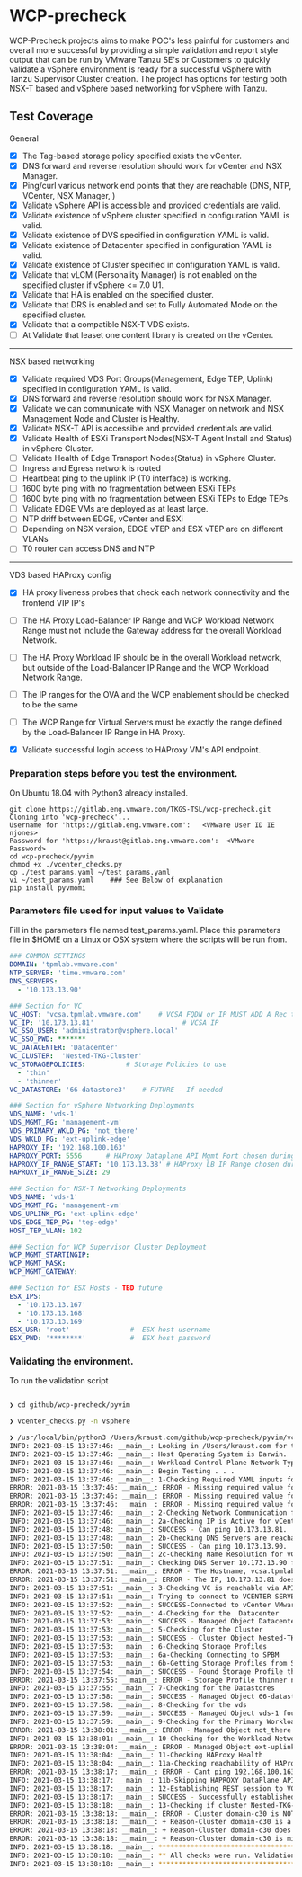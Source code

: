 # WCP-precheck
WCP-Precheck projects aims to make POC's less painful for customers and overall more successful by providing a simple validation and report style output that can be run by VMware Tanzu SE's or Customers to quickly validate a vSphere environment is ready for a successful vSphere with Tanzu Supervisor Cluster creation.  The project has options for testing both NSX-T based and vSphere based networking for vSphere with Tanzu.

## Test Coverage
General
- [x] The Tag-based storage policy specified exists the vCenter.
- [x] DNS forward and reverse resolution should work for vCenter and NSX Manager.
- [x] Ping/curl various network end points that they are reachable (DNS, NTP, VCenter, NSX Manager, )
- [x] Validate vSphere API is accessible and provided credentials are valid.
- [x] Validate existence of vSphere cluster specified in configuration YAML is valid.
- [x] Validate existence of DVS specified in configuration YAML is valid.
- [x] Validate existence of Datacenter specified in configuration YAML is valid.
- [x] Validate existence of Cluster specified in configuration YAML is valid.
- [x] Validate that vLCM (Personality Manager) is not enabled on the specified cluster if vSphere <= 7.0 U1.
- [x] Validate that HA is enabled on the specified cluster.
- [x] Validate that DRS is enabled and set to Fully Automated Mode on the specified cluster.
- [x] Validate that a compatible NSX-T VDS exists.
- [ ] At Validate that leaset one content library is created on the vCenter.
​
---
NSX based networking
- [x] Validate required VDS Port Groups(Management, Edge TEP, Uplink) specified in configuration YAML is valid.
- [x] DNS forward and reverse resolution should work for NSX Manager.
- [x] Validate we can communicate with NSX Manager on network and NSX Management Node and Cluster is Healthy.
- [x] Validate NSX-T API is accessible and provided credentials are valid.
- [x] Validate Health of ESXi Transport Nodes(NSX-T Agent Install and Status) in vSphere Cluster.
- [ ] Validate Health of Edge Transport Nodes(Status) in vSphere Cluster.
- [ ] Ingress and Egress network is routed
- [ ] Heartbeat ping to the uplink IP (T0 interface) is working. 
- [ ] 1600 byte ping with no fragmentation between ESXi TEPs
- [ ] 1600 byte ping with no fragmentation between ESXi TEPs to Edge TEPs.   
- [ ] Validate EDGE VMs are deployed as at least large.
- [ ] NTP driff between EDGE, vCenter and ESXi
- [ ] Depending on NSX version, EDGE vTEP and ESX vTEP are on different VLANs
- [ ] T0 router can access DNS and NTP
---
VDS based HAProxy config
- [x] HA proxy liveness probes that check each network connectivity and the frontend VIP IP's
- [ ] The HA Proxy Load-Balancer IP Range and WCP Workload Network Range must not include the Gateway address for the overall Workload Network.
- [ ] The HA Proxy Workload IP should be in the overall Workload network, but outside of the Load-Balancer IP Range and the WCP Workload Network Range.
- [ ] The IP ranges for the OVA and the WCP enablement should be checked to be the same
- [ ] The WCP Range for Virtual Servers must be exactly the range defined by the Load-Balancer IP Range in HA Proxy.  
- [x] Validate successful login access to HAProxy VM's API endpoint.






### Preparation steps before you test the environment.
On Ubuntu 18.04 with Python3 already installed.
```
git clone https://gitlab.eng.vmware.com/TKGS-TSL/wcp-precheck.git              
Cloning into 'wcp-precheck'...
Username for 'https://gitlab.eng.vmware.com':   <VMware User ID IE njones>
Password for 'https://kraust@gitlab.eng.vmware.com':  <VMware Password>
cd wcp-precheck/pyvim
chmod +x ./vcenter_checks.py 
cp ./test_params.yaml ~/test_params.yaml
vi ~/test_params.yaml    ### See Below of explanation
pip install pyvmomi
```

### Parameters file used for input values to Validate
Fill in the parameters file named test_params.yaml. Place this parameters file  in $HOME on a Linux or OSX system where the scripts will be run from.
``` yaml
### COMMON SETTINGS
DOMAIN: 'tpmlab.vmware.com'
NTP_SERVER: 'time.vmware.com'
DNS_SERVERS:
  - '10.173.13.90'

### Section for VC
VC_HOST: 'vcsa.tpmlab.vmware.com'    # VCSA FQDN or IP MUST ADD A Rec to DNS
VC_IP: '10.173.13.81'                      # VCSA IP
VC_SSO_USER: 'administrator@vsphere.local'
VC_SSO_PWD: *******
VC_DATACENTER: 'Datacenter'
VC_CLUSTER:  'Nested-TKG-Cluster'
VC_STORAGEPOLICIES:          # Storage Policies to use 
  - 'thin'  
  - 'thinner'      
VC_DATASTORE: '66-datastore3'    # FUTURE - If needed 

### Section for vSphere Networking Deployments
VDS_NAME: 'vds-1'
VDS_MGMT_PG: 'management-vm'
VDS_PRIMARY_WKLD_PG: 'not_there'
VDS_WKLD_PG: 'ext-uplink-edge'
HAPROXY_IP: '192.168.100.163'
HAPROXY_PORT: 5556      # HAProxy Dataplane API Mgmt Port chosen during OVA Deployment
HAPROXY_IP_RANGE_START: '10.173.13.38' # HAProxy LB IP Range chosen during OVA Deployment
HAPROXY_IP_RANGE_SIZE: 29

### Section for NSX-T Networking Deployments
VDS_NAME: 'vds-1'
VDS_MGMT_PG: 'management-vm'
VDS_UPLINK_PG: 'ext-uplink-edge'
VDS_EDGE_TEP_PG: 'tep-edge'
HOST_TEP_VLAN: 102

### Section for WCP Supervisor Cluster Deployment
WCP_MGMT_STARTINGIP:
WCP_MGMT_MASK:
WCP_MGMT_GATEWAY: 

### Section for ESX Hosts - TBD future
ESX_IPS:
  - '10.173.13.167'
  - '10.173.13.168'
  - '10.173.13.169'
ESX_USR: 'root'               #  ESX host username
ESX_PWD: '********'           #  ESX host password
``` 
### Validating the environment.
To run the validation script
``` bash

❯ cd github/wcp-precheck/pyvim

❯ vcenter_checks.py -n vsphere

❯ /usr/local/bin/python3 /Users/kraust.com/github/wcp-precheck/pyvim/vcenter_checks.py
INFO: 2021-03-15 13:37:46: __main__: Looking in /Users/kraust.com for test_params.yaml file
INFO: 2021-03-15 13:37:46: __main__: Host Operating System is Darwin.
INFO: 2021-03-15 13:37:46: __main__: Workload Control Plane Network Type is  vsphere 
INFO: 2021-03-15 13:37:46: __main__: Begin Testing . . . 
INFO: 2021-03-15 13:37:46: __main__: 1-Checking Required YAML inputs for program: 
ERROR: 2021-03-15 13:37:46: __main__: ERROR - Missing required value for WCP_MGMT_STARTINGIP
ERROR: 2021-03-15 13:37:46: __main__: ERROR - Missing required value for WCP_MGMT_MASK
ERROR: 2021-03-15 13:37:46: __main__: ERROR - Missing required value for WCP_MGMT_GATEWAY
INFO: 2021-03-15 13:37:46: __main__: 2-Checking Network Communication for vCenter
INFO: 2021-03-15 13:37:46: __main__: 2a-Checking IP is Active for vCenter
INFO: 2021-03-15 13:37:48: __main__: SUCCESS - Can ping 10.173.13.81. 
INFO: 2021-03-15 13:37:48: __main__: 2b-Checking DNS Servers are reachable on network
INFO: 2021-03-15 13:37:50: __main__: SUCCESS - Can ping 10.173.13.90. 
INFO: 2021-03-15 13:37:50: __main__: 2c-Checking Name Resolution for vCenter
INFO: 2021-03-15 13:37:51: __main__: Checking DNS Server 10.173.13.90 for A Record for vcsa.tpmlab.vmware.com
ERROR: 2021-03-15 13:37:51: __main__: ERROR - The Hostname, vcsa.tpmlab.vmware.com does not resolve to the IP 10.173.13.81
ERROR: 2021-03-15 13:37:51: __main__: ERROR - The IP, 10.173.13.81 does not resolve to the Hostname vcsa.tpmlab.vmware.com
INFO: 2021-03-15 13:37:51: __main__: 3-Checking VC is reachable via API using provided credentials
INFO: 2021-03-15 13:37:51: __main__: Trying to connect to VCENTER SERVER . . .
INFO: 2021-03-15 13:37:52: __main__: SUCCESS-Connected to vCenter VMware vCenter Server
INFO: 2021-03-15 13:37:52: __main__: 4-Checking for the  Datacenter
INFO: 2021-03-15 13:37:53: __main__: SUCCESS - Managed Object Datacenter found.
INFO: 2021-03-15 13:37:53: __main__: 5-Checking for the Cluster
INFO: 2021-03-15 13:37:53: __main__: SUCCESS - Cluster Object Nested-TKG-Cluster found.
INFO: 2021-03-15 13:37:53: __main__: 6-Checking Storage Profiles
INFO: 2021-03-15 13:37:53: __main__: 6a-Checking Connecting to SPBM
INFO: 2021-03-15 13:37:53: __main__: 6b-Getting Storage Profiles from SPBM
INFO: 2021-03-15 13:37:54: __main__: SUCCESS - Found Storage Profile thin.
ERROR: 2021-03-15 13:37:55: __main__: ERROR - Storage Profile thinner not found
INFO: 2021-03-15 13:37:55: __main__: 7-Checking for the Datastores
INFO: 2021-03-15 13:37:58: __main__: SUCCESS - Managed Object 66-datastore3 found.
INFO: 2021-03-15 13:37:58: __main__: 8-Checking for the vds
INFO: 2021-03-15 13:37:59: __main__: SUCCESS - Managed Object vds-1 found.
INFO: 2021-03-15 13:37:59: __main__: 9-Checking for the Primary Workload Network PortGroup
ERROR: 2021-03-15 13:38:01: __main__: ERROR - Managed Object not_there not found.
INFO: 2021-03-15 13:38:01: __main__: 10-Checking for the Workload Network PortGroup
ERROR: 2021-03-15 13:38:04: __main__: ERROR - Managed Object ext-uplink-edge not found.
INFO: 2021-03-15 13:38:04: __main__: 11-Checking HAProxy Health
INFO: 2021-03-15 13:38:04: __main__: 11a-Checking reachability of HAProxy Frontend IP
ERROR: 2021-03-15 13:38:17: __main__: ERROR - Cant ping 192.168.100.163. 
INFO: 2021-03-15 13:38:17: __main__: 11b-Skipping HAPROXY DataPlane API Login until IP is Active
INFO: 2021-03-15 13:38:17: __main__: 12-Establishing REST session to VC API
INFO: 2021-03-15 13:38:17: __main__: SUCCESS - Successfully established session to VC, status_code 
INFO: 2021-03-15 13:38:18: __main__: 13-Checking if cluster Nested-TKG-Cluster is WCP Compatible
ERROR: 2021-03-15 13:38:18: __main__: ERROR - Cluster domain-c30 is NOT compatible for reasons listed below.
ERROR: 2021-03-15 13:38:18: __main__: + Reason-Cluster domain-c30 is a personality-manager managed cluster. It currently does not support vSphere namespaces.
ERROR: 2021-03-15 13:38:18: __main__: + Reason-Cluster domain-c30 does not have HA enabled.
ERROR: 2021-03-15 13:38:18: __main__: + Reason-Cluster domain-c30 is missing compatible NSX-T VDS.
INFO: 2021-03-15 13:38:18: __main__: ************************************************
INFO: 2021-03-15 13:38:18: __main__: ** All checks were run. Validation Complete.  **
INFO: 2021-03-15 13:38:18: __main__: ************************************************

